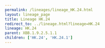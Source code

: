 ```yaml
---
permalink: /lineages/lineage_HK.24.html
layout: lineage_page
title: Lineage HK.24
redirect_to: ../lineage.html?lineage=HK.24
lineage: HK.24
parent: XBB.1.9.2.5.1.1
children: ['HK.24', 'HK.24.1']
---
```

